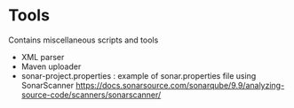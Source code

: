 # Tools
Contains miscellaneous scripts and tools

- XML parser
- Maven uploader
- sonar-project.properties : example of sonar.properties file using SonarScanner
https://docs.sonarsource.com/sonarqube/9.9/analyzing-source-code/scanners/sonarscanner/



